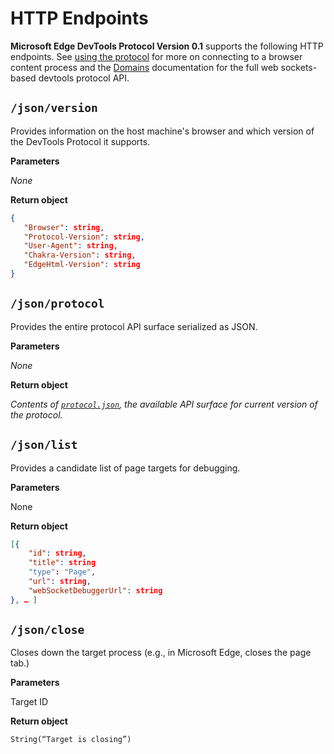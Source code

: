 # HTTP Endpoints

**Microsoft Edge DevTools Protocol Version 0.1** supports the following HTTP endpoints. See [using the protocol](../../devtools-protocol.md#using-the-protocol) for more on connecting to a browser content process and the [Domains](../0.1/index.md) documentation for the full web sockets-based devtools protocol API.


## `/json/version`
Provides information on the host machine's browser and which version of the DevTools Protocol it supports.

**Parameters**

*None*

**Return object**

```json
{ 
   "Browser": string, 
   "Protocol-Version": string, 
   "User-Agent": string, 
   "Chakra-Version": string, 
   "EdgeHtml-Version": string 
}
```

## `/json/protocol`

Provides the entire protocol API surface serialized as JSON.

**Parameters**

*None*

**Return object**

*Contents of [`protocol.json`](), the available API surface for current version of the protocol.* 

## `/json/list`

Provides a candidate list of page targets for debugging.

**Parameters**

None 

**Return object**

```json
[{ 
    "id": string, 
    "title": string 
    "type": "Page", 
    "url": string, 
    "webSocketDebuggerUrl": string 
}, … ]
```

## `/json/close`

Closes down the target process (e.g., in Microsoft Edge, closes the page tab.)

**Parameters**

Target ID 

**Return object**

```
String(“Target is closing”)
```